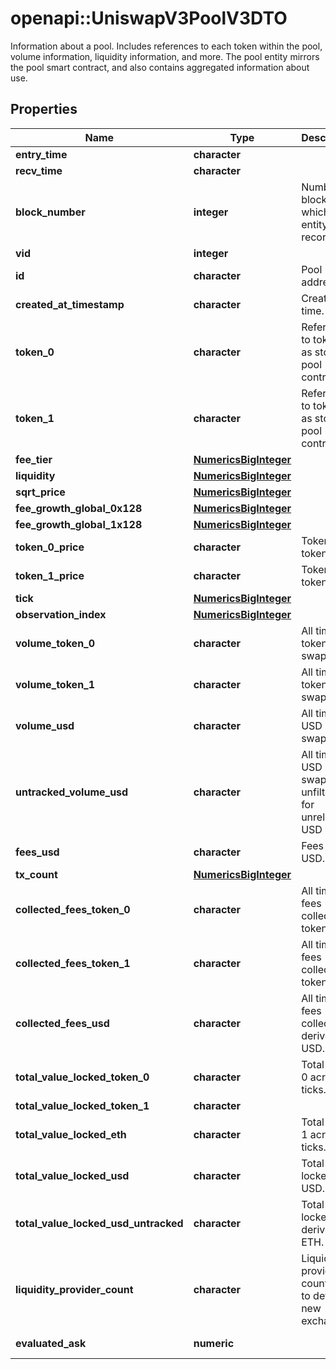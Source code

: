# openapi::UniswapV3PoolV3DTO

Information about a pool. Includes references to each token within the pool, volume information, liquidity information, and more. The pool entity mirrors the pool smart contract, and also contains aggregated information about use.

## Properties
Name | Type | Description | Notes
------------ | ------------- | ------------- | -------------
**entry_time** | **character** |  | [optional] 
**recv_time** | **character** |  | [optional] 
**block_number** | **integer** | Number of block in which entity was recorded. | [optional] 
**vid** | **integer** |  | [optional] 
**id** | **character** | Pool address. | [optional] 
**created_at_timestamp** | **character** | Creation time. | [optional] 
**token_0** | **character** | Reference to token0 as stored in pool contract. | [optional] 
**token_1** | **character** | Reference to token1 as stored in pool contract. | [optional] 
**fee_tier** | [**NumericsBigInteger**](Numerics.BigInteger.md) |  | [optional] 
**liquidity** | [**NumericsBigInteger**](Numerics.BigInteger.md) |  | [optional] 
**sqrt_price** | [**NumericsBigInteger**](Numerics.BigInteger.md) |  | [optional] 
**fee_growth_global_0x128** | [**NumericsBigInteger**](Numerics.BigInteger.md) |  | [optional] 
**fee_growth_global_1x128** | [**NumericsBigInteger**](Numerics.BigInteger.md) |  | [optional] 
**token_0_price** | **character** | Token0 per token1. | [optional] 
**token_1_price** | **character** | Token1 per token0. | [optional] 
**tick** | [**NumericsBigInteger**](Numerics.BigInteger.md) |  | [optional] 
**observation_index** | [**NumericsBigInteger**](Numerics.BigInteger.md) |  | [optional] 
**volume_token_0** | **character** | All time token0 swapped. | [optional] 
**volume_token_1** | **character** | All time token1 swapped. | [optional] 
**volume_usd** | **character** | All time USD swapped. | [optional] 
**untracked_volume_usd** | **character** | All time USD swapped, unfiltered for unreliable USD pools. | [optional] 
**fees_usd** | **character** | Fees in USD. | [optional] 
**tx_count** | [**NumericsBigInteger**](Numerics.BigInteger.md) |  | [optional] 
**collected_fees_token_0** | **character** | All time fees collected token0. | [optional] 
**collected_fees_token_1** | **character** | All time fees collected token1. | [optional] 
**collected_fees_usd** | **character** | All time fees collected derived USD. | [optional] 
**total_value_locked_token_0** | **character** | Total token 0 across all ticks. | [optional] 
**total_value_locked_token_1** | **character** |  | [optional] 
**total_value_locked_eth** | **character** | Total token 1 across all ticks. | [optional] 
**total_value_locked_usd** | **character** | Total value locked USD. | [optional] 
**total_value_locked_usd_untracked** | **character** | Total value locked derived ETH. | [optional] 
**liquidity_provider_count** | **character** | Liquidity providers count, used to detect new exchanges. | [optional] 
**evaluated_ask** | **numeric** |  | [optional] [readonly] 


